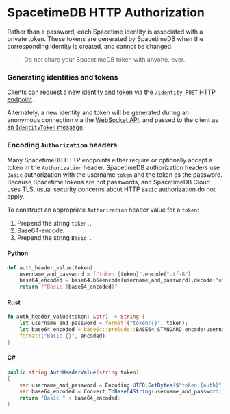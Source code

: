 # SpacetimeDB HTTP Authorization

Rather than a password, each Spacetime identity is associated with a private token. These tokens are generated by SpacetimeDB when the corresponding identity is created, and cannot be changed.

> Do not share your SpacetimeDB token with anyone, ever.

### Generating identities and tokens

Clients can request a new identity and token via [the `/identity POST` HTTP endpoint](/docs/http-api-reference/identities#identity-post).

Alternately, a new identity and token will be generated during an anonymous connection via the [WebSocket API](/docs/websocket-api-reference), and passed to the client as [an `IdentityToken` message](/docs/websocket-api-reference#identitytoken).

### Encoding `Authorization` headers

Many SpacetimeDB HTTP endpoints either require or optionally accept a token in the `Authorization` header. SpacetimeDB authorization headers use `Basic` authorization with the username `token` and the token as the password. Because Spacetime tokens are not passwords, and SpacetimeDB Cloud uses TLS, usual security concerns about HTTP `Basic` authorization do not apply.

To construct an appropriate `Authorization` header value for a `token`:

1. Prepend the string `token:`.
2. Base64-encode.
3. Prepend the string `Basic `.

#### Python

```python
def auth_header_value(token):
    username_and_password = f"token:{token}".encode("utf-8")
    base64_encoded = base64.b64encode(username_and_password).decode("utf-8")
    return f"Basic {base64_encoded}"
```

#### Rust

```rust
fn auth_header_value(token: &str) -> String {
    let username_and_password = format!("token:{}", token);
    let base64_encoded = base64::prelude::BASE64_STANDARD.encode(username_and_password);
    format!("Basic {}", encoded)
}
```

#### C#

```csharp
public string AuthHeaderValue(string token)
{
    var username_and_password = Encoding.UTF8.GetBytes($"token:{auth}");
    var base64_encoded = Convert.ToBase64String(username_and_password);
    return "Basic " + base64_encoded;
}
```
